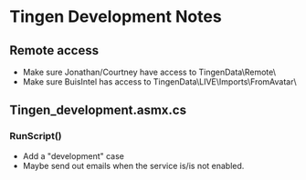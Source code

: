 # Tingen Development Notes

## Remote access

- Make sure Jonathan/Courtney have access to TingenData\Remote\
- Make sure BuisIntel has access to TingenData\LIVE\Imports\FromAvatar\

## Tingen_development.asmx.cs

### RunScript()

- Add a "development" case
- Maybe send out emails when the service is/is not enabled.